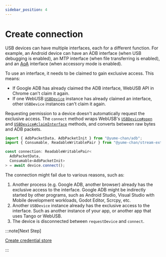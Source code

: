 ```yaml
---
sidebar_position: 4
---
```


# Create connection

USB devices can have multiple interfaces, each for a different function. For example, an Android device can have an ADB interface (when USB debugging is enabled), an MTP interface (when file transferring is enabled), and an [AoA](https://source.android.com/docs/core/interaction/accessories/protocol) interface (when accessory mode is enabled).

To use an interface, it needs to be claimed to gain exclusive access. This means:

* If Google ADB has already claimed the ADB interface, WebUSB API in Chrome can't claim it again.
* If one WebUSB [`USBDevice`](https://developer.mozilla.org/en-US/docs/Web/API/USBDevice) instance has already claimed an interface, other `USBDevice` instances can't claim it again.

Requesting permission to a device doesn't automatically request the exclusive access. The `connect` method wraps WebUSB's [`USBDevice#open`](https://developer.mozilla.org/en-US/docs/Web/API/USBDevice/open) and [`USBDevice#claimInterface`](https://developer.mozilla.org/en-US/docs/Web/API/USBDevice/claimInterface) methods, and converts between raw bytes and ADB packets.

```ts transpile
import { AdbPacketData, AdbPacketInit } from "@yume-chan/adb";
import { Consumable, ReadableWritablePair } from "@yume-chan/stream-extra";

const connection: ReadableWritablePair<
  AdbPacketData,
  Consumable<AdbPacketInit>
> = await device.connect();
```

The connection might fail due to various reasons, such as:

1. Another process (e.g. Google ADB, another browser) already has the exclusive access to the interface. Google ADB might be indirectly started by other programs, such as Android Studio, Visual Studio with Mobile development workloads, Godot Editor, Scrcpy, etc.
2. Another `USBDevice` instance already has the exclusive access to the interface. Such as another instance of your app, or another app that uses Tango or WebUSB.
3. The device is disconnected between `requestDevice` and `connect`.

:::note[Next Step]

[Create credential store](../credential-store.md)

:::
